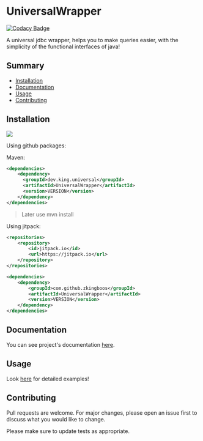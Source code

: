 # UniversalWrapper

[![Codacy Badge](https://app.codacy.com/project/badge/Grade/1abf5f28f9d44d1281619cd726cdd658)](https://www.codacy.com/manual/zkingboos/UniversalWrapper?utm_source=github.com&amp;utm_medium=referral&amp;utm_content=zkingboos/UniversalWrapper&amp;utm_campaign=Badge_Grade)

A universal jdbc wrapper, helps you to make queries easier, with the simplicity of the functional interfaces of java!

## Summary

* [Installation](#installation)
* [Documentation](#documentation)
* [Usage](#usage)
* [Contributing](#contributing)

## Installation

[![](https://jitpack.io/v/zkingboos/UniversalWrapper.svg)](https://jitpack.io/#zkingboos/UniversalWrapper)

Using github packages:

Maven:

```xml
<dependencies>
    <dependency>
      <groupId>dev.king.universal</groupId>
      <artifactId>UniversalWrapper</artifactId>
      <version>VERSION</version>
    </dependency>
</dependencies>
```

> Later use mvn install

Using jitpack:

```xml
<repositories>
    <repository>
        <id>jitpack.io</id>
	    <url>https://jitpack.io</url>
	</repository>
</repositories>

<dependencies>
    <dependency>
        <groupId>com.github.zkingboos</groupId>
	    <artifactId>UniversalWrapper</artifactId>
	    <version>VERSION</version>
    </dependency>
</dependencies>
```

## Documentation

You can see project's documentation [here](https://zkingboos.github.io/UniversalWrapper).

## Usage

Look [here](https://github.com/zkingboos/UniversalWrapper/tree/master/src/test) for detailed examples!

## Contributing

Pull requests are welcome. For major changes, please open an issue first to discuss what you would like to change.

Please make sure to update tests as appropriate.

